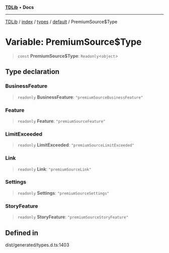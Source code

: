 [**TDLib**](../../../../../../README.md) • **Docs**

***

[TDLib](../../../../../../modules.md) / [index](../../../../../README.md) / [types](../../../README.md) / [default](../README.md) / PremiumSource$Type

# Variable: PremiumSource$Type

> `const` **PremiumSource$Type**: `Readonly`\<`object`\>

## Type declaration

### BusinessFeature

> `readonly` **BusinessFeature**: `"premiumSourceBusinessFeature"`

### Feature

> `readonly` **Feature**: `"premiumSourceFeature"`

### LimitExceeded

> `readonly` **LimitExceeded**: `"premiumSourceLimitExceeded"`

### Link

> `readonly` **Link**: `"premiumSourceLink"`

### Settings

> `readonly` **Settings**: `"premiumSourceSettings"`

### StoryFeature

> `readonly` **StoryFeature**: `"premiumSourceStoryFeature"`

## Defined in

dist/generated/types.d.ts:1403
